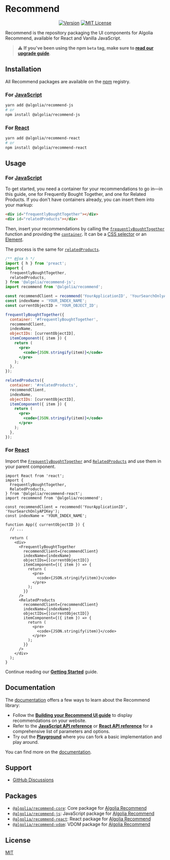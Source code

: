 # Recommend

<div align="center">

[![Version](https://img.shields.io/npm/v/@algolia/recommend-js.svg?style=flat-square)](https://www.npmjs.com/package/@algolia/recommend-js) [![MIT License](https://img.shields.io/badge/License-MIT-green.svg?style=flat-square)](LICENSE)

</div>

Recommend is the repository packaging the UI components for Algolia Recommend, available for React and Vanilla JavaScript.

> ⚠️ **If you've been using the npm `beta` tag, make sure to [read our upgrade guide](https://www.algolia.com/doc/ui-libraries/recommend/introduction/upgrade-guide/)**.

## Installation

All Recommend packages are available on the [npm](https://www.npmjs.com/) registry.

### For [JavaScript](/packages/recommend-js)

```bash
yarn add @algolia/recommend-js
# or
npm install @algolia/recommend-js
```

### For [React](/packages/recommend-react)

```bash
yarn add @algolia/recommend-react
# or
npm install @algolia/recommend-react
```

## Usage

### For [JavaScript](/packages/recommend-js)

To get started, you need a container for your recommendations to go in—in this guide, one for Frequently Bought Together, and one for Related Products. If you don't have containers already, you can insert them into your markup:

```html
<div id="frequentlyBoughtTogether"></div>
<div id="relatedProducts"></div>
```

Then, insert your recommendations by calling the [`frequentlyBoughtTogether`](https://www.algolia.com/doc/ui-libraries/recommend/api-reference/recommend-js/frequentlyBoughtTogether/) function and providing the [`container`](https://www.algolia.com/doc/ui-libraries/recommend/api-reference/recommend-js/frequentlyBoughtTogether/#param-container). It can be a [CSS selector](https://developer.mozilla.org/docs/Web/CSS/CSS_Selectors) or an [Element](https://developer.mozilla.org/docs/Web/API/HTMLElement).

The process is the same for [`relatedProducts`](https://www.algolia.com/doc/ui-libraries/recommend/api-reference/recommend-js/relatedProducts/).

```jsx
/** @jsx h */
import { h } from 'preact';
import {
  frequentlyBoughtTogether,
  relatedProducts,
} from '@algolia/recommend-js';
import recommend from '@algolia/recommend';

const recommendClient = recommend('YourApplicationID', 'YourSearchOnlyAPIKey');
const indexName = 'YOUR_INDEX_NAME';
const currentObjectID = 'YOUR_OBJECT_ID';

frequentlyBoughtTogether({
  container: '#frequentlyBoughtTogether',
  recommendClient,
  indexName,
  objectIDs: [currentObjectID],
  itemComponent({ item }) {
    return (
      <pre>
        <code>{JSON.stringify(item)}</code>
      </pre>
    );
  },
});

relatedProducts({
  container: '#relatedProducts',
  recommendClient,
  indexName,
  objectIDs: [currentObjectID],
  itemComponent({ item }) {
    return (
      <pre>
        <code>{JSON.stringify(item)}</code>
      </pre>
    );
  },
});
```

### For [React](/packages/recommend-react)

Import the [`FrequentlyBoughtTogether`](https://www.algolia.com/doc/ui-libraries/recommend/api-reference/recommend-react/FrequentlyBoughtTogether/) and [`RelatedProducts`](https://www.algolia.com/doc/ui-libraries/recommend/api-reference/recommend-react/RelatedProducts/) and use them in your parent component.

```JSX
import React from 'react';
import {
  FrequentlyBoughtTogether,
  RelatedProducts,
} from '@algolia/recommend-react';
import recommend from '@algolia/recommend';

const recommendClient = recommend('YourApplicationID', 'YourSearchOnlyAPIKey');
const indexName = 'YOUR_INDEX_NAME';

function App({ currentObjectID }) {
  // ...

  return (
    <div>
      <FrequentlyBoughtTogether
        recommendClient={recommendClient}
        indexName={indexName}
        objectIDs={[currentObjectID]}
        itemComponent={({ item }) => {
          return (
            <pre>
              <code>{JSON.stringify(item)}</code>
            </pre>
          );
        }}
      />
      <RelatedProducts
        recommendClient={recommendClient}
        indexName={indexName}
        objectIDs={[currentObjectID]}
        itemComponent={({ item }) => {
          return (
            <pre>
              <code>{JSON.stringify(item)}</code>
            </pre>
          );
        }}
      />
    </div>
  );
}
```

Continue reading our [**Getting Started**](https://www.algolia.com/doc/ui-libraries/recommend/introduction/getting-started/#displaying-recommendations) guide.

## Documentation

The [documentation](https://www.algolia.com/doc/doc/ui-libraries/recommend/introduction/what-is-recommend/) offers a few ways to learn about the Recommend library:

- Follow the [**Building your Recommend UI guide**](https://www.algolia.com/doc/guides/algolia-ai/recommend/#building-your-recommendation-ui) to display recommendations on your website.
- Refer to the [**JavaScript API reference**](https://www.algolia.com/doc/ui-libraries/recommend/api-reference/recommend-js/) or [**React API reference**](https://www.algolia.com/doc/ui-libraries/recommend/api-reference/recommend-react/) for a comprehensive list of parameters and options.
- Try out the [**Playground**](https://codesandbox.io/s/github/algolia/recommend/tree/next/examples/playground?file=/app.tsx) where you can fork a basic implementation and play around.

You can find more on the [documentation](https://www.algolia.com/doc/doc/ui-libraries/recommend/introduction/what-is-recommend/).

## Support

- [GitHub Discussions](https://github.com/algolia/recommend/discussions)

## Packages

- [`@algolia/recommend-core`](/packages/recommend-react): Core package for [Algolia Recommend](https://www.algolia.com/doc/guides/algolia-ai/recommend/)
- [`@algolia/recommend-js`](/packages/recommend-js): JavaScript package for [Algolia Recommend](https://www.algolia.com/doc/guides/algolia-ai/recommend/)
- [`@algolia/recommend-react`](/packages/recommend-react): React package for [Algolia Recommend](https://www.algolia.com/doc/guides/algolia-ai/recommend/)
- [`@algolia/recommend-vdom`](/packages/recommend-react): VDOM package for [Algolia Recommend](https://www.algolia.com/doc/guides/algolia-ai/recommend/)

## License

[MIT](LICENSE)

